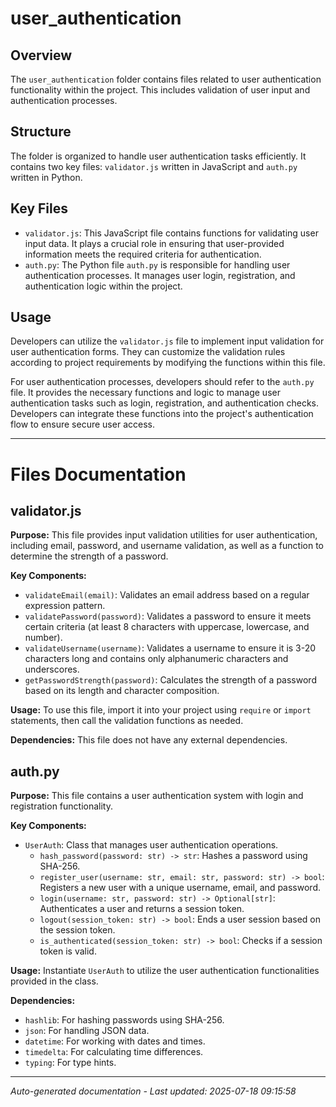 # user_authentication

## Overview
The `user_authentication` folder contains files related to user authentication functionality within the project. This includes validation of user input and authentication processes.

## Structure
The folder is organized to handle user authentication tasks efficiently. It contains two key files: `validator.js` written in JavaScript and `auth.py` written in Python.

## Key Files
- `validator.js`: This JavaScript file contains functions for validating user input data. It plays a crucial role in ensuring that user-provided information meets the required criteria for authentication.
- `auth.py`: The Python file `auth.py` is responsible for handling user authentication processes. It manages user login, registration, and authentication logic within the project.

## Usage
Developers can utilize the `validator.js` file to implement input validation for user authentication forms. They can customize the validation rules according to project requirements by modifying the functions within this file.

For user authentication processes, developers should refer to the `auth.py` file. It provides the necessary functions and logic to manage user authentication tasks such as login, registration, and authentication checks. Developers can integrate these functions into the project's authentication flow to ensure secure user access.

---

# Files Documentation

## validator.js

**Purpose:** This file provides input validation utilities for user authentication, including email, password, and username validation, as well as a function to determine the strength of a password.

**Key Components:**
- `validateEmail(email)`: Validates an email address based on a regular expression pattern.
- `validatePassword(password)`: Validates a password to ensure it meets certain criteria (at least 8 characters with uppercase, lowercase, and number).
- `validateUsername(username)`: Validates a username to ensure it is 3-20 characters long and contains only alphanumeric characters and underscores.
- `getPasswordStrength(password)`: Calculates the strength of a password based on its length and character composition.

**Usage:** To use this file, import it into your project using `require` or `import` statements, then call the validation functions as needed.

**Dependencies:** This file does not have any external dependencies.

## auth.py

**Purpose:** This file contains a user authentication system with login and registration functionality.

**Key Components:**
- `UserAuth`: Class that manages user authentication operations.
  - `hash_password(password: str) -> str`: Hashes a password using SHA-256.
  - `register_user(username: str, email: str, password: str) -> bool`: Registers a new user with a unique username, email, and password.
  - `login(username: str, password: str) -> Optional[str]`: Authenticates a user and returns a session token.
  - `logout(session_token: str) -> bool`: Ends a user session based on the session token.
  - `is_authenticated(session_token: str) -> bool`: Checks if a session token is valid.

**Usage:** Instantiate `UserAuth` to utilize the user authentication functionalities provided in the class.

**Dependencies:** 
- `hashlib`: For hashing passwords using SHA-256.
- `json`: For handling JSON data.
- `datetime`: For working with dates and times.
- `timedelta`: For calculating time differences.
- `typing`: For type hints.

---
*Auto-generated documentation - Last updated: 2025-07-18 09:15:58*
